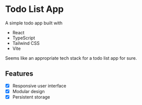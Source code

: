# Todo List App

A simple todo app built with

- React
- TypeScript
- Tailwind CSS
- Vite

Seems like an appropriate tech stack for a todo list app for sure.

## Features

- [x] Responsive user interface
- [x] Modular design
- [x] Persistent storage
